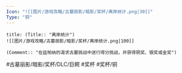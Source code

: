```yaml
---
Icon: "![[图片/游戏攻略/古墓丽影/暗影/奖杯/离岸统计.png|30]]"
Type: "铜"
---
```

```ad-common-bronze-trophy
title: (Title:: "离岸统计")
![[图片/游戏攻略/古墓丽影/暗影/奖杯/离岸统计.png|100]]

(Comment:: "在兹帕纳的渴求古墓挑战中进行得分挑战，并获得铜奖、银奖或金奖")
```

#古墓丽影/暗影/奖杯/DLC/巨鳄 #奖杯 #奖杯/铜
